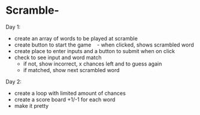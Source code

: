 # Scramble-

Day 1: 
  - create an array of words to be played at scramble 
  - create button to start the game
    - when clicked, shows scrambled word 
  - create place to enter inputs and a button to submit when on click
  - check to see input and word match
    - if not, show incorrect, x chances left and to guess again 
    - if matched, show next scrambled word 
  
  Day 2:
  - create a loop with limited amount of chances
  - create a score board +1/-1 for each word 
  - make it pretty 
